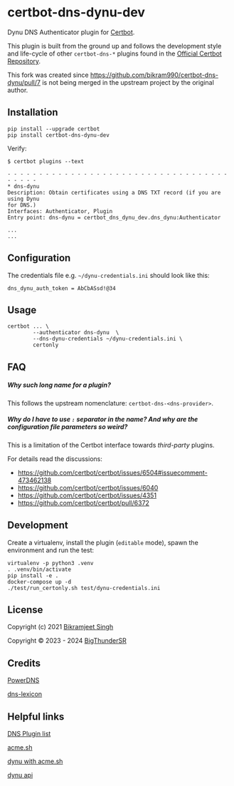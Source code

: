 certbot-dns-dynu-dev
============

Dynu DNS Authenticator plugin for [Certbot](https://certbot.eff.org/).

This plugin is built from the ground up and follows the development style and life-cycle
of other `certbot-dns-*` plugins found in the
[Official Certbot Repository](https://github.com/certbot/certbot).

This fork was created since <https://github.com/bikram990/certbot-dns-dynu/pull/7> is not being merged in the upstream project by the original author.

Installation
------------

```
pip install --upgrade certbot
pip install certbot-dns-dynu-dev
```

Verify:

```
$ certbot plugins --text

- - - - - - - - - - - - - - - - - - - - - - - - - - - - - - - - - - - - - - - -
* dns-dynu
Description: Obtain certificates using a DNS TXT record (if you are using Dynu
for DNS.)
Interfaces: Authenticator, Plugin
Entry point: dns-dynu = certbot_dns_dynu_dev.dns_dynu:Authenticator

...
...
```

Configuration
-------------

The credentials file e.g. `~/dynu-credentials.ini` should look like this:

```
dns_dynu_auth_token = AbCbASsd!@34
```

Usage
-----

```
certbot ... \
        --authenticator dns-dynu  \
        --dns-dynu-credentials ~/dynu-credentials.ini \
        certonly
```

FAQ
-----

##### Why such long name for a plugin?

This follows the upstream nomenclature: `certbot-dns-<dns-provider>`.

##### Why do I have to use `:` separator in the name? And why are the configuration file parameters so weird?

This is a limitation of the Certbot interface towards _third-party_ plugins.

For details read the discussions:

- <https://github.com/certbot/certbot/issues/6504#issuecomment-473462138>
- <https://github.com/certbot/certbot/issues/6040>
- <https://github.com/certbot/certbot/issues/4351>
- <https://github.com/certbot/certbot/pull/6372>

Development
-----------

Create a virtualenv, install the plugin (`editable` mode),
spawn the environment and run the test:

```
virtualenv -p python3 .venv
. .venv/bin/activate
pip install -e .
docker-compose up -d
./test/run_certonly.sh test/dynu-credentials.ini
```

License
--------

Copyright (c) 2021 [Bikramjeet Singh](https://github.com/bikram990)

Copyright ©️ 2023 - 2024 [BigThunderSR](https://github.com/BigThunderSR)

Credits
--------

[PowerDNS](https://github.com/pan-net-security/certbot-dns-powerdns)

[dns-lexicon](https://github.com/AnalogJ/lexicon)

Helpful links
--------

[DNS Plugin list](https://certbot.eff.org/docs/using.html?highlight=dns#dns-plugins)

[acme.sh](https://github.com/acmesh-official/acme.sh)

[dynu with acme.sh](https://gist.github.com/tavinus/15ea64c50ac5fb7cea918e7786c94a95)

[dynu api](https://www.dynu.com/Support/API)
